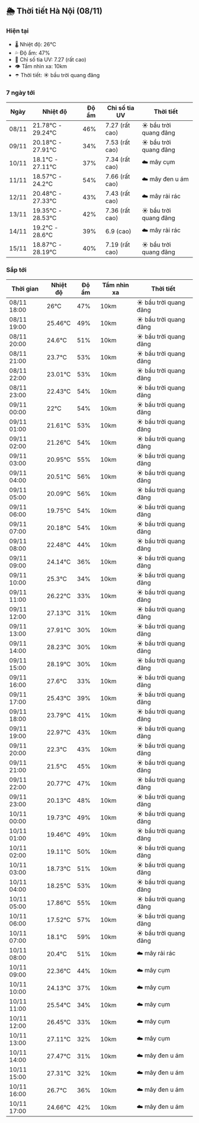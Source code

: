 ## 🌦️ Thời tiết Hà Nội (08/11)

### Hiện tại

- 🌡️ Nhiệt độ: 26℃
- 💦 Độ ẩm: 47%
- 🌟 Chỉ số tia UV: 7.27 (rất cao)
- 👁️ Tầm nhìn xa: 10km
- ☂️ Thời tiết: ☀️ bầu trời quang đãng

### 7 ngày tới

| Ngày | Nhiệt độ | Độ ẩm | Chỉ số tia UV | Thời tiết |
| --- | --- | --- | --- | --- |
| 08/11 | 21.78℃ - 29.24℃ | 46% | 7.27 (rất cao) | ☀️ bầu trời quang đãng |
| 09/11 | 20.18℃ - 27.91℃ | 34% | 7.53 (rất cao) | ☀️ bầu trời quang đãng |
| 10/11 | 18.1℃ - 27.11℃ | 37% | 7.34 (rất cao) | ☁️ mây cụm |
| 11/11 | 18.57℃ - 24.2℃ | 54% | 7.66 (rất cao) | ☁️ mây đen u ám |
| 12/11 | 20.48℃ - 27.33℃ | 43% | 7.43 (rất cao) | ☁️ mây rải rác |
| 13/11 | 19.35℃ - 28.53℃ | 42% | 7.36 (rất cao) | ☀️ bầu trời quang đãng |
| 14/11 | 19.2℃ - 28.6℃ | 39% | 6.9 (cao) | ☁️ mây rải rác |
| 15/11 | 18.87℃ - 28.19℃ | 40% | 7.19 (rất cao) | ☀️ bầu trời quang đãng |

### Sắp tới

| Thời gian | Nhiệt độ | Độ ẩm | Tầm nhìn xa | Thời tiết |
| --- | --- | --- | --- | --- |
| 08/11 18:00 | 26℃ | 47% | 10km | ☀️ bầu trời quang đãng |
| 08/11 19:00 | 25.46℃ | 49% | 10km | ☀️ bầu trời quang đãng |
| 08/11 20:00 | 24.6℃ | 51% | 10km | ☀️ bầu trời quang đãng |
| 08/11 21:00 | 23.7℃ | 53% | 10km | ☀️ bầu trời quang đãng |
| 08/11 22:00 | 23.01℃ | 53% | 10km | ☀️ bầu trời quang đãng |
| 08/11 23:00 | 22.43℃ | 54% | 10km | ☀️ bầu trời quang đãng |
| 09/11 00:00 | 22℃ | 54% | 10km | ☀️ bầu trời quang đãng |
| 09/11 01:00 | 21.61℃ | 53% | 10km | ☀️ bầu trời quang đãng |
| 09/11 02:00 | 21.26℃ | 54% | 10km | ☀️ bầu trời quang đãng |
| 09/11 03:00 | 20.95℃ | 55% | 10km | ☀️ bầu trời quang đãng |
| 09/11 04:00 | 20.51℃ | 56% | 10km | ☀️ bầu trời quang đãng |
| 09/11 05:00 | 20.09℃ | 56% | 10km | ☀️ bầu trời quang đãng |
| 09/11 06:00 | 19.75℃ | 54% | 10km | ☀️ bầu trời quang đãng |
| 09/11 07:00 | 20.18℃ | 54% | 10km | ☀️ bầu trời quang đãng |
| 09/11 08:00 | 22.48℃ | 44% | 10km | ☀️ bầu trời quang đãng |
| 09/11 09:00 | 24.14℃ | 36% | 10km | ☀️ bầu trời quang đãng |
| 09/11 10:00 | 25.3℃ | 34% | 10km | ☀️ bầu trời quang đãng |
| 09/11 11:00 | 26.22℃ | 33% | 10km | ☀️ bầu trời quang đãng |
| 09/11 12:00 | 27.13℃ | 31% | 10km | ☀️ bầu trời quang đãng |
| 09/11 13:00 | 27.91℃ | 30% | 10km | ☀️ bầu trời quang đãng |
| 09/11 14:00 | 28.23℃ | 30% | 10km | ☀️ bầu trời quang đãng |
| 09/11 15:00 | 28.19℃ | 30% | 10km | ☀️ bầu trời quang đãng |
| 09/11 16:00 | 27.6℃ | 33% | 10km | ☀️ bầu trời quang đãng |
| 09/11 17:00 | 25.43℃ | 39% | 10km | ☀️ bầu trời quang đãng |
| 09/11 18:00 | 23.79℃ | 41% | 10km | ☀️ bầu trời quang đãng |
| 09/11 19:00 | 22.97℃ | 43% | 10km | ☀️ bầu trời quang đãng |
| 09/11 20:00 | 22.3℃ | 43% | 10km | ☀️ bầu trời quang đãng |
| 09/11 21:00 | 21.5℃ | 45% | 10km | ☀️ bầu trời quang đãng |
| 09/11 22:00 | 20.77℃ | 47% | 10km | ☀️ bầu trời quang đãng |
| 09/11 23:00 | 20.13℃ | 48% | 10km | ☀️ bầu trời quang đãng |
| 10/11 00:00 | 19.73℃ | 49% | 10km | ☀️ bầu trời quang đãng |
| 10/11 01:00 | 19.46℃ | 49% | 10km | ☀️ bầu trời quang đãng |
| 10/11 02:00 | 19.11℃ | 50% | 10km | ☀️ bầu trời quang đãng |
| 10/11 03:00 | 18.73℃ | 51% | 10km | ☀️ bầu trời quang đãng |
| 10/11 04:00 | 18.25℃ | 53% | 10km | ☀️ bầu trời quang đãng |
| 10/11 05:00 | 17.86℃ | 55% | 10km | ☀️ bầu trời quang đãng |
| 10/11 06:00 | 17.52℃ | 57% | 10km | ☀️ bầu trời quang đãng |
| 10/11 07:00 | 18.1℃ | 59% | 10km | ☀️ bầu trời quang đãng |
| 10/11 08:00 | 20.4℃ | 51% | 10km | ☁️ mây rải rác |
| 10/11 09:00 | 22.36℃ | 44% | 10km | ☁️ mây cụm |
| 10/11 10:00 | 24.13℃ | 37% | 10km | ☁️ mây cụm |
| 10/11 11:00 | 25.54℃ | 34% | 10km | ☁️ mây cụm |
| 10/11 12:00 | 26.45℃ | 33% | 10km | ☁️ mây cụm |
| 10/11 13:00 | 27.11℃ | 32% | 10km | ☁️ mây cụm |
| 10/11 14:00 | 27.47℃ | 31% | 10km | ☁️ mây đen u ám |
| 10/11 15:00 | 27.31℃ | 32% | 10km | ☁️ mây đen u ám |
| 10/11 16:00 | 26.7℃ | 36% | 10km | ☁️ mây đen u ám |
| 10/11 17:00 | 24.66℃ | 42% | 10km | ☁️ mây đen u ám |
